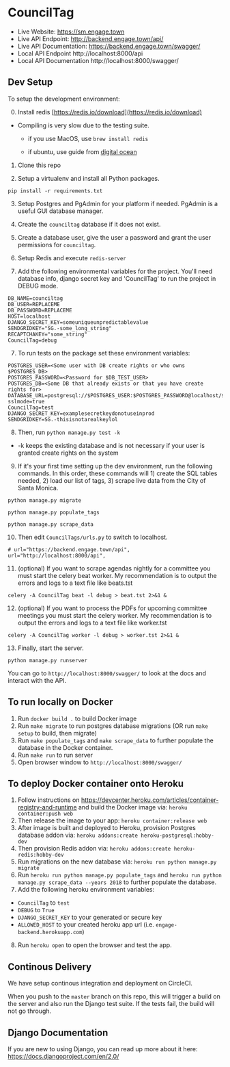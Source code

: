 # CouncilTag

- Live Website: https://sm.engage.town
- Live API Endpoint: http://backend.engage.town/api/
- Live API Documentation: https://backend.engage.town/swagger/
- Local API Endpoint http://localhost:8000/api
- Local API Documentation http://localhost:8000/swagger/

## Dev Setup

To setup the development environment:

0. Install redis [https://redis.io/download](https://redis.io/download)

 * Compiling is very slow due to the testing suite.

   * if you use MacOS, use ```brew install redis``` 
   
   * if ubuntu, use guide from [digital ocean](https://www.digitalocean.com/community/tutorials/how-to-install-and-configure-redis-on-ubuntu-16-04)
 
1. Clone this repo

2. Setup a virtualenv and install all Python packages.

`pip install -r requirements.txt`

3. Setup Postgres and PgAdmin for your platform if needed. PgAdmin is a useful GUI database manager.

4. Create the `counciltag` database if it does not exist.

5. Create a database user, give the user a password and grant the user permissions for `counciltag`.

6. Setup Redis and execute `redis-server`

7. Add the following environmental variables for the project. You'll need database info, django secret key and 'CouncilTag' to run the project in DEBUG mode.

```
DB_NAME=counciltag
DB_USER=REPLACEME
DB_PASSWORD=REPLACEME
HOST=localhost
DJANGO_SECRET_KEY=someuniqueunpredictablevalue
SENDGRIDKEY="SG.-some_long_string"
RECAPTCHAKEY="some_string"
CouncilTag=debug
```

7. To run tests on the package set these environment variables:

```
POSTGRES_USER=<Some user with DB create rights or who owns $POSTGRES_DB>
POSTGRES_PASSWORD=<Password for $DB_TEST_USER>
POSTGRES_DB=<Some DB that already exists or that you have create rights for>
DATABASE_URL=postgresql://$POSTGRES_USER:$POSTGRES_PASSWORD@localhost/$POSTGRES_DB?sslmode=true
CouncilTag=test
DJANGO_SECRET_KEY=examplesecretkeydonotuseinprod
SENDGRIDKEY=SG.-thisisnotarealkeylol
```

8. Then, run `python manage.py test -k`

- -k keeps the existing database and is not necessary if your user is granted create rights on the system

9. If it's your first time setting up the dev environment, run the following commands. In this order, these commands will 1) create the SQL tables needed, 2) load our list of tags, 3) scrape live data from the City of Santa Monica.

`python manage.py migrate`

`python manage.py populate_tags`

`python manage.py scrape_data`

10. Then edit `CouncilTags/urls.py` to switch to localhost.

```
# url="https://backend.engage.town/api",
url="http://localhost:8000/api",
```

11. (optional) If you want to scrape agendas nightly for a committee you must start the celery beat worker. My recommendation is to output the errors and logs to a text file like beats.tst

`celery -A CouncilTag beat -l debug > beat.tst 2>&1 &`

12. (optional) If you want to process the PDFs for upcoming committee meetings you must start the celery worker. My recommendation is to output the errors and logs to a text file like worker.tst

`celery -A CouncilTag worker -l debug > worker.tst 2>&1 &`

13. Finally, start the server.

`python manage.py runserver`

You can go to `http://localhost:8000/swagger/` to look at the docs and interact with the API.

## To run locally on Docker

1. Run `docker build .` to build Docker image
2. Run `make migrate` to run postgres database migrations (OR run `make setup` to build, then migrate)
3. Run `make populate_tags` and `make scrape_data` to further populate the database in the Docker container.
4. Run `make run` to run server
5. Open browser window to `http://localhost:8000/swagger/`

## To deploy Docker container onto Heroku

1. Follow instructions on https://devcenter.heroku.com/articles/container-registry-and-runtime and build the Docker image via: `heroku container:push web`
2. Then release the image to your app: `heroku container:release web`
3. After image is built and deployed to Heroku, provision Postgres database addon via: `heroku addons:create heroku-postgresql:hobby-dev`
4. Then provision Redis addon via: `heroku addons:create heroku-redis:hobby-dev`
5. Run migrations on the new database via: `heroku run python manage.py migrate`
6. Run `heroku run python manage.py populate_tags` and `heroku run python manage.py scrape_data --years 2018` to further populate the database.
7. Add the following heroku environment variables:
  - `CouncilTag` to `test`
  - `DEBUG` to `True`
  - `DJANGO_SECRET_KEY` to your generated or secure key
  - `ALLOWED_HOST` to your created heroku app url (i.e. `engage-backend.herokuapp.com`)
8. Run `heroku open` to open the browser and test the app.

## Continous Delivery

We have setup continous integration and deployment on CircleCI.

When you push to the `master` branch on this repo, this will trigger a build on the server and also run the Django test suite. If the tests fail, the build will not go through.

## Django Documentation

If you are new to using Django, you can read up more about it here:
https://docs.djangoproject.com/en/2.0/
